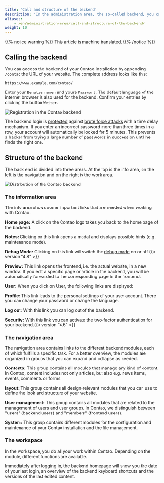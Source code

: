```yaml
---
title: 'Call and structure of the backend'
description: 'In the administration area, the so-called backend, you can do all the work related to the administration of your website.'
aliases:
    - /en/administration-area/call-and-structure-of-the-backend/
weight: 10
---
```


{{% notice warning %}}
This article is machine translated.
{{% /notice %}}

## Calling the backend

You can access the backend of your Contao installation by appending `/contao` the URL of your website. The complete address looks like this:

`https://www.example.com/contao/`

Enter your `Benutzernamen` and yours `Passwort`. The default language of the internet browser is also used for the backend. Confirm your entries by clicking the button `Weiter`.

![Registration in the Contao backend](/de/administration-area/images/de/contao-backend-anmeldung.png?classes=shadow)

The backend login is [protected](https://de.wikipedia.org/wiki/Brute-Force-Methode) against [brute force attacks](https://de.wikipedia.org/wiki/Brute-Force-Methode) with a time delay mechanism. If you enter an incorrect password more than three times in a row, your account will automatically be locked for 5 minutes. This prevents a hacker from trying a large number of passwords in succession until he finds the right one.

## Structure of the backend

The back end is divided into three areas. At the top is the info area, on the left is the navigation and on the right is the work area.

![Distribution of the Contao backend](/de/administration-area/images/de/contao-backend-aufteilung.png?classes=shadow)

### The information area

The info area shows some important links that are needed when working with Contao.

**Home page:** A click on the Contao logo takes you back to the home page of the backend.

**Notes:** Clicking on this link opens a modal and displays possible hints (e.g. maintenance mode).

**Debug Mode:** Clicking on this link will switch the [debug mode](/en/system/debug-mode/) on or off.{{< version "4.8" >}}

**Preview:** This link opens the frontend, i.e. the actual website, in a new window. If you edit a specific page or article in the backend, you will be automatically forwarded to the corresponding page in the frontend.

**User:** When you click on User, the following links are displayed:

**Profile:** This link leads to the personal settings of your user account. There you can change your password or change the language.

**Log out:** With this link you can log out of the backend.

**Security:** With this link you can activate the two-factor authentication for your backend.{{< version "4.6" >}}

### The navigation area

The navigation area contains links to the different backend modules, each of which fulfills a specific task. For a better overview, the modules are organized in groups that you can expand and collapse as needed.

**Contents:** This group contains all modules that manage any kind of content. In Contao, content includes not only articles, but also e.g. news items, events, comments or forms.

**layout:** This group contains all design-relevant modules that you can use to define the look and structure of your website.

**User management:** This group contains all modules that are related to the management of users and user groups. In Contao, we distinguish between "users" (backend users) and "members" (frontend users).

**System:** This group contains different modules for the configuration and maintenance of your Contao installation and the file management.

### The workspace

In the workspace, you do all your work within Contao. Depending on the module, different functions are available.

Immediately after logging in, the backend homepage will show you the date of your last login, an overview of the backend keyboard shortcuts and the versions of the last edited content.
